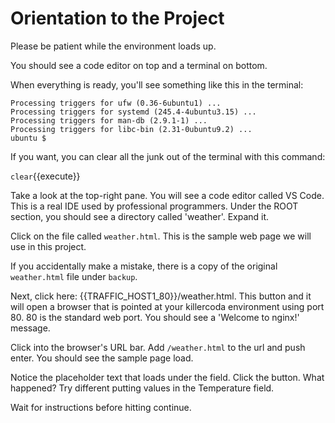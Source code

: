 # Orientation to the Project

Please be patient while the environment loads up. 

You should see a code editor on top and a terminal on bottom.

When everything is ready, you'll see something like this in the terminal:

```
Processing triggers for ufw (0.36-6ubuntu1) ...
Processing triggers for systemd (245.4-4ubuntu3.15) ...
Processing triggers for man-db (2.9.1-1) ...
Processing triggers for libc-bin (2.31-0ubuntu9.2) ...
ubuntu $ 
```

If you want, you can clear all the junk out of the terminal with this command:

`clear`{{execute}}

Take a look at the top-right pane. You will see a code editor called VS Code. This is a real IDE used by professional programmers. Under the ROOT section, you should see a directory called 'weather'. Expand it.

Click on the file called `weather.html`. This is the sample web page we will use in this project.

If you accidentally make a mistake, there is a copy of the original `weather.html` file under `backup`.

Next, click here: {{TRAFFIC_HOST1_80}}/weather.html. This button and it will open a browser that is pointed at your killercoda environment using port 80. 80 is the standard web port. You should see a 'Welcome to nginx!' message.

Click into the browser's URL bar. Add `/weather.html` to the url and push enter. You should see the sample page load.

Notice the placeholder text that loads under the field. Click the button. What happened? Try different putting values in the Temperature field.

Wait for instructions before hitting continue.